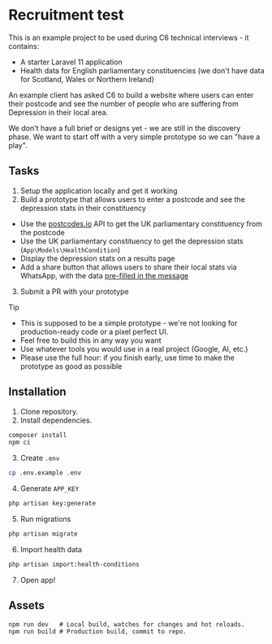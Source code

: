 # Recruitment test

This is an example project to be used during C6 technical interviews - it contains:

- A starter Laravel 11 application
- Health data for English parliamentary constituencies (we don't have data for Scotland, Wales or Northern Ireland)

An example client has asked C6 to build a website where users can enter their postcode and see the number of people who are suffering from Depression in their local area.

We don't have a full brief or designs yet - we are still in the discovery phase.  We want to start off with a very simple prototype so we can "have a play".

## Tasks

1. Setup the application locally and get it working
2. Build a prototype that allows users to enter a postcode and see the depression stats in their constituency
- Use the [postcodes.io](https://postcodes.io/) API to get the UK parliamentary constituency from the postcode
- Use the UK parliamentary constituency to get the depression stats (`App\Models\HealthCondition`)
- Display the depression stats on a results page
- Add a share button that allows users to share their local stats via WhatsApp, with the data [pre-filled in the message](https://faq.whatsapp.com/5913398998672934#create-your-own-link-with-a-pre-filled-message)
3. Submit a PR with your prototype
  

> [!TIP]
> 
> - This is supposed to be a simple prototype - we're not looking for production-ready code or a pixel perfect UI.
> - Feel free to build this in any way you want
> - Use whatever tools you would use in a real project (Google, AI, etc.)
> - Please use the full hour: if you finish early, use time to make the prototype as good as possible

## Installation

1. Clone repository.
2. Install dependencies.

```sh
composer install
npm ci
```

3. Create `.env`

```sh
cp .env.example .env
```

4. Generate `APP_KEY`

```sh
php artisan key:generate
```

5. Run migrations

```sh
php artisan migrate
```

6. Import health data

```sh
php artisan import:health-conditions
```

7. Open app!

## Assets

```
npm run dev   # Local build, watches for changes and hot reloads.
npm run build # Production build, commit to repo.
```
